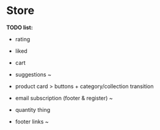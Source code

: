 # Store

<b>TODO list:</b>

-  rating

-  liked

-  cart

-  suggestions ~

-  product card > buttons + category/collection transition

-  email subscription (footer & register) ~

-  quantity thing

-  footer links ~
